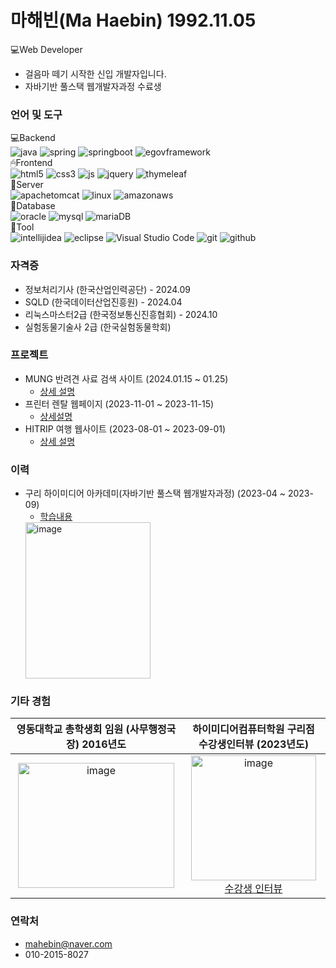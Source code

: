# 마해빈(Ma Haebin) 1992.11.05
💻Web Developer <br>
* 걸음마 떼기 시작한 신입 개발자입니다.
* 자바기반 풀스택 웹개발자과정 수료생

### 언어 및 도구
💻Backend
<br>
![java](https://img.shields.io/badge/Java-ED8B00?style=for-the-badge&logo=openjdk&logoColor=white)
![spring](https://img.shields.io/badge/Spring-6DB33F?style=for-the-badge&logo=spring&logoColor=white)
![springboot](https://img.shields.io/badge/springboot-6DB33F?style=for-the-badge&logo=springboot&logoColor=white)
![egovframework](https://img.shields.io/badge/egovframework-2C2255?style=for-the-badge&logoColor=black)
<br>
🖱Frontend
<br>
![html5](https://img.shields.io/badge/HTML5-E34F26?style=for-the-badge&logo=html5&logoColor=white)
![css3](https://img.shields.io/badge/CSS-239120?&style=for-the-badge&logo=css3&logoColor=white)
![js](https://img.shields.io/badge/JavaScript-F7DF1E?style=for-the-badge&logo=JavaScript&logoColor=white)
![jquery](https://img.shields.io/badge/jQuery-0769AD?style=for-the-badge&logo=jquery&logoColor=white)
![thymeleaf](https://img.shields.io/badge/thymeleaf-005F0F?style=for-the-badge&logo=thymeleaf&logoColor=white")
<br>
📲Server
<br>
![apachetomcat](https://img.shields.io/badge/apachetomcat-F8DC75?style=for-the-badge&logo=apachetomcat&logoColor=white)
![linux](https://img.shields.io/badge/linux-FCC624?style=for-the-badge&logo=linux&logoColor=black)
![amazonaws](https://img.shields.io/badge/amazonaws-232F3E?style=for-the-badge&logo=amazonaws&logoColor=white)
<br>
💾Database
<br>
![oracle](https://img.shields.io/badge/Oracle-F80000?style=for-the-badge&logo=oracle&logoColor=black)
![mysql](https://img.shields.io/badge/mysql-4479A1?style=for-the-badge&logo=mysql&logoColor=white)
![mariaDB](https://img.shields.io/badge/mariaDB-003545?style=for-the-badge&logo=mariaDB&logoColor=white)
<br>
🔧Tool
<br>
![intellijidea](https://img.shields.io/badge/intellijidea-000000?style=for-the-badge&logo=intellijidea&logoColor=white)
![eclipse](https://img.shields.io/badge/Eclipse-2C2255?style=for-the-badge&logo=eclipse&logoColor=white)
![Visual Studio Code](https://img.shields.io/badge/VScode-007ACC?style=for-the-badge&logo=VisualStudioCode&logoColor=white)
![git](https://img.shields.io/badge/git-F05032?style=for-the-badge&logo=git&logoColor=white)
![github](https://img.shields.io/badge/github-181717?style=for-the-badge&logo=github&logoColor=white)


<!--<img src="https://img.shields.io/badge/표시할이름-색상?style=for-the-badge&logo=기술스택아이콘&logoColor=white">-->

</div>

### 자격증
 * 정보처리기사 (한국산업인력공단) - 2024.09
 * SQLD (한국데이터산업진흥원) - 2024.04
 * 리눅스마스터2급 (한국정보통신진흥협회) - 2024.10
 * 실험동물기술사 2급 (한국실험동물학회)
 

### 프로젝트
* MUNG 반려견 사료 검색 사이트
  (2024.01.15 ~ 01.25)
  - [상세 설명](https://github.com/Malvin222/Project_Mung)
* 프린터 렌탈 웹페이지
   (2023-11-01 ~ 2023-11-15)
   - [상세설명](https://github.com/Malvin222/Rental_Web)
* HITRIP 여행 웹사이트
  (2023-08-01 ~ 2023-09-01)
  - [상세 설명](https://github.com/Malvin222/Project_HITRIP#readme)



<!-- - [사이트](http://ec2-15-164-224-112.ap-northeast-2.compute.amazonaws.com:8080) -->

### 이력
* 구리 하이미디어 아카데미(자바기반 풀스택 웹개발자과정)
  (2023-04 ~ 2023-09)
  - [학습내용](https://github.com/Malvin222/himedia)
  <img src = "https://github.com/Malvin222/Malvin222/assets/127707299/8ad96bdf-849c-483a-862c-c1a029f8f9a8" width="200" height="250" alt="image">



### 기타 경험
| 영동대학교 총학생회 임원 (사무행정국장) 2016년도 | 하이미디어컴퓨터학원 구리점 수강생인터뷰 (2023년도) |
|:---:|:---:|
| <img src="https://github.com/Malvin222/Malvin222/assets/127707299/c75bd94a-f9b9-4095-982d-eebb6ecceb18" width="250" height="200" alt="image"> | <img src="https://github.com/Malvin222/Malvin222/assets/127707299/6060d12b-2d88-4d26-b78f-a2bf7bb7e023" width="200" alt="image"><br>[수강생 인터뷰](https://guri.himedia.co.kr/Community/interview_view/students/202) |

### 연락처
 * mahebin@naver.com
 * 010-2015-8027
